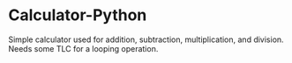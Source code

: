 # Calculator-Python
Simple calculator used for addition, subtraction, multiplication, and division. Needs some TLC for a looping operation.
